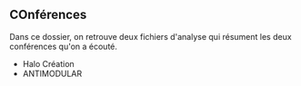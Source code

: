 <h2>COnférences</h2>

Dans ce dossier, on retrouve deux fichiers d'analyse qui résument les deux conférences qu'on a écouté.

- Halo Création
- ANTIMODULAR
